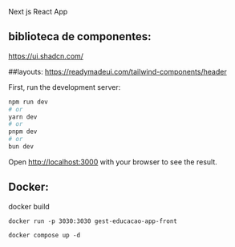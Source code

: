 Next js React App

## biblioteca de componentes: 
https://ui.shadcn.com/

##layouts: https://readymadeui.com/tailwind-components/header

First, run the development server:

```bash
npm run dev
# or
yarn dev
# or
pnpm dev
# or
bun dev
```

Open [http://localhost:3000](http://localhost:3000) with your browser to see the result.

## Docker: 
docker build
```docker run:
docker run -p 3030:3030 gest-educacao-app-front
```
```docker compose :
docker compose up -d
```
